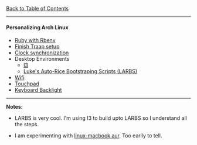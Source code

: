 [Back to Table of Contents](README.md)
***

#### Personalizing Arch Linux
* [Ruby with Rbenv](personalize/rbenv.md)
* [Finish Traap setup](personalize/traap.md)
* [Clock synchronization](personalize/clock-synchronization.md)
* Desktop Environments
  * [I3](personalize/i3.md)
  * [Luke's Auto-Rice Bootstraping Scripts (LARBS)](personalize/larbs.md)
* [Wifi](personalize/wifi.md)
* [Touchpad](personalize/touchpad.md)
* [Keyboard Backlight](personalize/keyboard-backlight.md)

---
__Notes:__
* LARBS is very cool.  I'm using I3 to build upto LARBS so I understand all
  the steps.
  
 * I am experimenting with [linux-macbook aur](https://aur.archlinux.org/packages/?O=0&SeB=nd&K=linux-macbook&outdated=&SB=n&SO=a&PP=50&do_Search=Go).   Too earily to tell.
